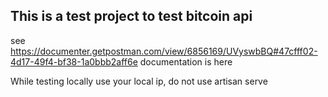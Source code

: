 ## This is a test project to test bitcoin api

see https://documenter.getpostman.com/view/6856169/UVyswbBQ#47cfff02-4d17-49f4-bf38-1a0bbb2aff6e documentation is here

While testing locally use your local ip, do not use artisan serve
